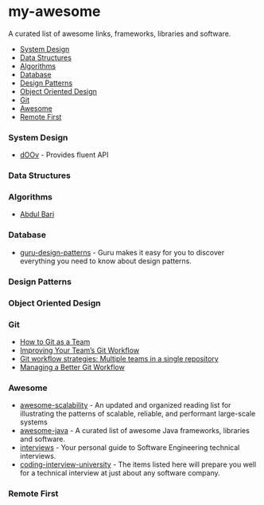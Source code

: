# my-awesome
A curated list of awesome links, frameworks, libraries and software.

- [System Design](#System-design)
- [Data Structures](#data-structures)
- [Algorithms](#algorithms)
- [Database](#database)
- [Design Patterns](#design-patterns)
- [Object Oriented Design](object-oriented-design)
- [Git](#git)
- [Awesome](#awesome)
- [Remote First](#remote-first)

### System Design

- [dOOv](https://github.com/doov-io/doov) - Provides fluent API

### Data Structures

### Algorithms

- [Abdul Bari](https://www.youtube.com/playlist?list=PLDN4rrl48XKpZkf03iYFl-O29szjTrs_O)

### Database

- [guru-design-patterns](https://refactoring.guru/design-patterns) - Guru makes it easy for you to discover everything you need to know about design patterns.

### Design Patterns

### Object Oriented Design

### Git

- [How to Git as a Team](https://www.robinwieruch.de/git-team-workflow/)
- [Improving Your Team’s Git Workflow](https://techblog.izotope.com/2015/07/15/improving-your-teams-git-workflow-2/)
- [Git workflow strategies: Multiple teams in a single repository](https://blog.logrocket.com/git-workflow-strategies-multiple-teams-single-repository/)
- [Managing a Better Git Workflow](https://medium.com/@mingloan/managing-a-better-git-workflow-556281520e1a)

### Awesome

- [awesome-scalability](https://github.com/binhnguyennus/awesome-scalability) - An updated and organized reading list for illustrating the patterns of scalable, reliable, and performant large-scale systems
- [awesome-java](https://github.com/akullpp/awesome-java) - A curated list of awesome Java frameworks, libraries and software.
- [interviews](https://github.com/kdn251/interviews) - Your personal guide to Software Engineering technical interviews.
- [coding-interview-university](https://github.com/jwasham/coding-interview-university) - The items listed here will prepare you well for a technical interview at just about any software company.


### Remote First